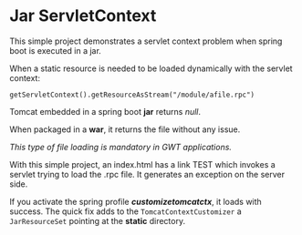 # Jar ServletContext
This simple project demonstrates a servlet context problem when spring boot is executed in a jar.

When a static resource is needed to be loaded dynamically with the servlet context:
```
getServletContext().getResourceAsStream("/module/afile.rpc")
```
Tomcat embedded in a spring boot __jar__ returns *null*.

When packaged in a __war__, it returns the file without any issue.

_This type of file loading is mandatory in GWT applications._

With this simple project, an index.html has a link TEST which invokes a servlet trying to load the .rpc file. It generates an exception on the server side.

If you activate the spring profile ___customizetomcatctx___, it loads with success. The quick fix adds to the ```TomcatContextCustomizer``` a ```JarResourceSet``` pointing at the __static__ directory.

